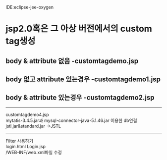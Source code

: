 IDE:eclipse-jee-oxygen


# jsp2.0혹은 그 아상 버전에서의 custom tag생성

body & attribute 없음
-customtagdemo.jsp
----
body 없고  attribute 있는경우
-customtagdemo1.jsp
----
body &  attribute 있는경우
-customtagdemo2.jsp
----

----
customtagdemo4.jsp<br/>
mytatis-3.4.5.jar과 mysql-connector-java-5.1.46.jar 이용한 db연결<br/>
jstl.jar&standard.jar ->JSTL<br/>

----

Filter 사용하기<br/>
login.html  Login.jsp <br/>
/WEB-INF/web.xml파일 수정<br/>


